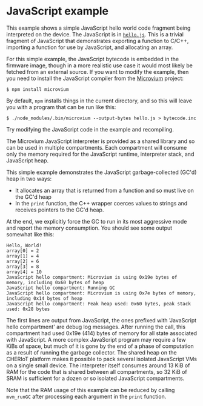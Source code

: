 JavaScript example
===================

This example shows a simple JavaScript hello world code fragment being interpreted on the device.
The JavaScript is in [`hello.js`](hello.js).
This is a trivial fragment of JavaScript that demonstrates exporting a function to C/C++, importing a function for use by JavaScript, and allocating an array.

For this simple example, the JavaScript bytecode is embedded in the firmware image, though in a more realistic use case it would most likely be fetched from an external source.
If you want to modify the example, then you need to install the JavaScript compiler from the [Microvium](https://github.com/coder-mike/microvium) project:

```
$ npm install microvium
```

By default, `npm` installs things in the current directory, and so this will leave you with a program that can be run like this:

```
$ ./node_modules/.bin/microvium --output-bytes hello.js > bytecode.inc
```

Try modifying the JavaScript code in the example and recompiling.

The Microvium JavaScript interpreter is provided as a shared library and so can be used in multiple compartments.
Each compartment will consume only the memory required for the JavaScript runtime, interpreter stack, and JavaScript heap.

This simple example demonstrates the JavaScript garbage-collected (GC'd) heap in two ways:

 - It allocates an array that is returned from a function and so must live on the GC'd heap
 - In the `print` function, the C++ wrapper coerces values to strings and receives pointers to the GC'd heap.

At the end, we explicitly force the GC to run in its most aggressive mode and report the memory consumption.
You should see some output somewhat like this:

```
Hello, World!
array[0] = 2
array[1] = 4
array[2] = 6
array[3] = 8
array[4] = 10
JavaScript hello compartment: Microvium is using 0x19e bytes of memory, including 0x60 bytes of heap
JavaScript hello compartment: Running GC
JavaScript hello compartment: Microvium is using 0x7e bytes of memory, including 0x14 bytes of heap
JavaScript hello compartment: Peak heap used: 0x60 bytes, peak stack used: 0x28 bytes
```

The first lines are output from JavaScript, the ones prefixed with 'JavaScript hello compartment' are debug log messages.
After running the call, this compartment had used 0x19e (414) bytes of memory for all state associated with JavaScript.
A more complex JavaScript program may require a few KiBs of space, but much of it is gone by the end of a phase of computation as a result of running the garbage collector.
The shared heap on the CHERIoT platform makes it possible to pack several isolated JavaScript VMs on a single small device.
The interpreter itself consumes around 13 KiB of RAM for the code that is shared between all compartments, so 32 KiB of SRAM is sufficient for a dozen or so isolated JavaScript compartments.

Note that the RAM usage of this example can be reduced by calling `mvm_runGC` after processing each argument in the `print` function.
